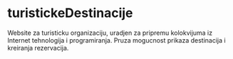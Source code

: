 # turistickeDestinacije
Website za turisticku organizaciju, uradjen za pripremu kolokvijuma iz Internet tehnologija i programiranja. Pruza mogucnost prikaza destinacija i kreiranja rezervacija.
